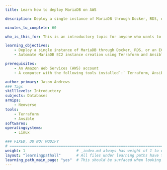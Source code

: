 ```yaml
---
title: Learn how to deploy MariaDB on AWS

description: Deploy a single instance of MariaDB through Docker, RDS, or an EC2 instance.

minutes_to_complete: 60   

who_is_this_for: This is an introductory topic for anyone who wants to deploy MariaDB on Arm based EC2 instance, Arm based RDS deployment, or Arm based container on AWS.

learning_objectives: 
    - Deploy a single instance of MariaDB through Docker, RDS, or an EC2 instance.
    - Automate MariaDB EC2 instance creation using Terraform and Ansible

prerequisites:
    - An Amazon Web Services (AWS) account
    - A computer with the following tools installed`:` Terraform, Ansible 

author_primary: Jason Andrews
### Tags
skilllevels: Introductory
subjects: Databases
armips:
    - Neoverse
tools:
    - Terraform
    - Ansible
softwares:
operatingsystems:
    - Linux

### FIXED, DO NOT MODIFY
# ================================================================================
weight: 1                       # _index.md always has weight of 1 to order correctly
layout: "learningpathall"       # All files under learning paths have this same wrapper
learning_path_main_page: "yes"  # This should be surfaced when looking for related content. Only set for _index.md of learning path content.
---
```


